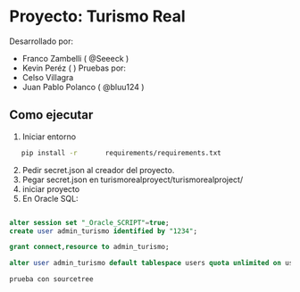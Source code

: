 # Proyecto: Turismo Real
Desarrollado por:
- Franco Zambelli ( @Seeeck )
- Kevin Peréz ( )
Pruebas por:
- Celso Villagra 
- Juan Pablo Polanco ( @bluu124 )


## Como ejecutar
1. Iniciar entorno

````bash
   pip install -r 		requirements/requirements.txt
````
2. Pedir secret.json al creador del proyecto.
3. Pegar secret.json en turismorealproyect/turismorealproject/
4. iniciar proyecto
5. En Oracle SQL:

````sql

alter session set "_Oracle_SCRIPT"=true;  
create user admin_turismo identified by "1234";

grant connect,resource to admin_turismo;

alter user admin_turismo default tablespace users quota unlimited on users;

prueba con sourcetree

